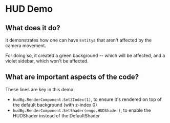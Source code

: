 # HUD Demo

## What does it do?
It demonstrates how one can have `Entity`s that aren't affected by the camera movement.    

For doing so, it created a green background -- which will be affected, and a violet sidebar, which won't be affected. 

## What are important aspects of the code?
These lines are key in this demo:

* `hudBg.RenderComponent.SetZIndex(1)`, to ensure it's rendered on top of the default background (with z-index 0)
* `hudBg.RenderComponent.SetShader(engo.HUDShader)`, to enable the HUDShader instead of the DefaultShader
